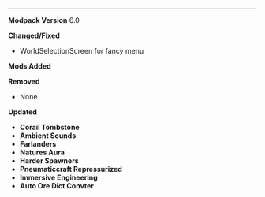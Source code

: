 ---------------------------------------------------------------------------------------------
**Modpack Version**
6.0

**Changed/Fixed**
- WorldSelectionScreen for fancy menu 


**Mods Added**


**Removed**
- None

**Updated**
- **Corail Tombstone**
- **Ambient Sounds**
- **Farlanders**
- **Natures Aura**
- **Harder Spawners**
- **Pneumaticcraft Repressurized**
- **Immersive Engineering**
- **Auto Ore Dict Convter**
